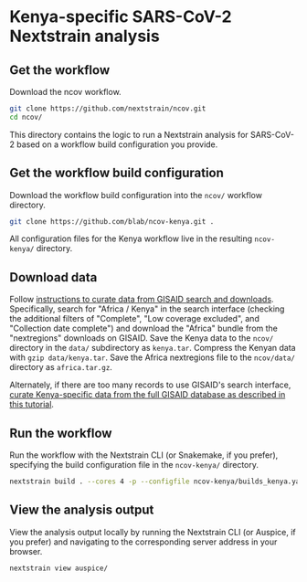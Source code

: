 # Kenya-specific SARS-CoV-2 Nextstrain analysis

## Get the workflow

Download the ncov workflow.

``` bash
git clone https://github.com/nextstrain/ncov.git
cd ncov/
```

This directory contains the logic to run a Nextstrain analysis for SARS-CoV-2 based on a workflow build configuration you provide.

## Get the workflow build configuration

Download the workflow build configuration into the `ncov/` workflow directory.

``` bash
git clone https://github.com/blab/ncov-kenya.git .
```

All configuration files for the Kenya workflow live in the resulting `ncov-kenya/` directory.

## Download data

Follow [instructions to curate data from GISAID search and downloads](https://docs.nextstrain.org/projects/ncov/en/latest/analysis/data-prep.html#curate-data-from-gisaid-search-and-downloads).
Specifically, search for "Africa / Kenya" in the search interface (checking the additional filters of "Complete", "Low coverage excluded", and "Collection date complete") and download the "Africa" bundle from the "nextregions" downloads on GISAID.
Save the Kenya data to the `ncov/` directory in the `data/` subdirectory as `kenya.tar`.
Compress the Kenyan data with `gzip data/kenya.tar`.
Save the Africa nextregions file to the `ncov/data/` directory as `africa.tar.gz`.

Alternately, if there are too many records to use GISAID's search interface, [curate Kenya-specific data from the full GISAID database as described in this tutorial](https://discussion.nextstrain.org/t/guide-to-filtering-gisaid-data-for-division-specific-sars-cov-2-builds/997#curating-data-from-gisaid-2).

## Run the workflow

Run the workflow with the Nextstrain CLI (or Snakemake, if you prefer), specifying the build configuration file in the `ncov-kenya/` directory.

``` bash
nextstrain build . --cores 4 -p --configfile ncov-kenya/builds_kenya.yaml
```

## View the analysis output

View the analysis output locally by running the Nextstrain CLI (or Auspice, if you prefer) and navigating to the corresponding server address in your browser.

``` bash
nextstrain view auspice/
```

